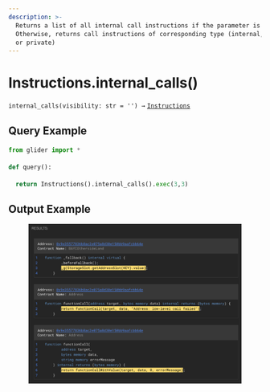 ```yaml
---
description: >-
  Returns a list of all internal call instructions if the parameter is skipped.
  Otherwise, returns call instructions of corresponding type (internal, public
  or private)
---
```


# Instructions.internal\_calls()

`internal_calls(visibility: str = '') →` [`Instructions`](./)

## Query Example

```python
from glider import *

def query():

  return Instructions().internal_calls().exec(3,3)
```

## Output Example

<figure><img src="../../.gitbook/assets/image (254).png" alt=""><figcaption></figcaption></figure>
